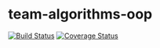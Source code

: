 # team-algorithms-oop

[![Build Status](https://travis-ci.org/starquell/team-algorithms-oop.svg?branch=master)](https://travis-ci.org/starquell/team-algorithms-oop) [![Coverage Status](https://coveralls.io/repos/github/starquell/team-algorithms-oop/badge.svg?branch=master)](https://coveralls.io/github/starquell/team-algorithms-oop?branch=master)
